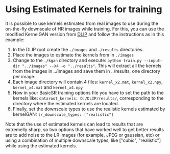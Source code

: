 # Using Estimated Kernels for training

It is possible to use kernels estimated from real images to use during the on-the-fly downscale of HR images while training. For this, you can use the modified KernelGAN version from [DLIP](https://github.com/victorca25/DLIP) and follow the instructions as in this example:
1. In the DLIP root create the `./images` and `./results` directories. 
2. Place the images to estimate the kernels from in `./images`
3. Change to the `./kgan` directory and execute: `python train.py --input-dir "../images" --X4 -o "../results"`. This will extract all the kernels from the images in ../images and save them in ../results, one directory per image.
4. Each image directory will contain 4 files: `kernel_x2.mat`, `kernel_x2.npy`, `kernel_x4.mat` and `kernel_x4.npy`
5. Now in your BasicSR training options file you have to set the path to the kernels like: `dataroot_kernels: D:/DLIP/results/`, corresponding to the directory where the estimated kernels are located.
6. Finally, set the downscale types to use the realistic kernels estimated by kernelGAN: `lr_downscale_types: ["realistic"]`

Note that the use of estimated kernels can lead to results that are extremelly sharp, so two options that have worked well to get better results are to add noise to the LR images (for example, JPEG or gaussian, etc) or using a combination of multiple downscale types, like ["cubic", "realistic"] while using the estimated kernels.

